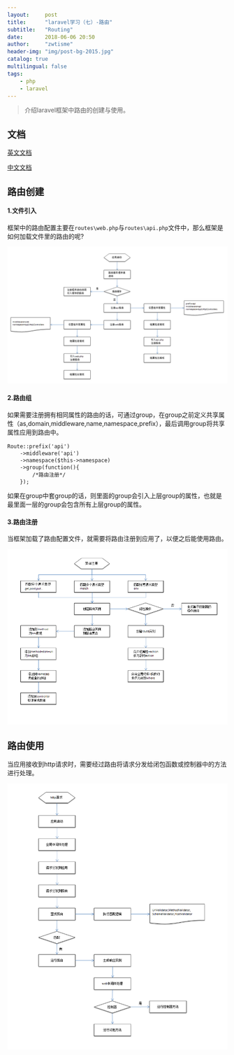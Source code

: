 ```yaml
---
layout:     post
title:      "laravel学习（七）-路由"
subtitle:   "Routing"
date:       2018-06-06 20:50
author:     "zwtisme"
header-img: "img/post-bg-2015.jpg"
catalog: true
multilingual: false
tags:
    - php
    - laravel
---
```


> 介绍laravel框架中路由的创建与使用。

## 文档

[英文文档](https://laravel.com/docs/5.6/routing)

[中文文档](https://laravel-china.org/docs/laravel/5.6/routing/1363)

## 路由创建

#### 1.文件引入

<p>
框架中的路由配置主要在<code>routes\web.php</code>与<code>routes\api.php</code>文件中，那么框架是如何加载文件里的路由的呢?
</p>

![image](https://github.com/xuanxuan2016/xuanxuan2016.github.io/blob/master/img/2018-06-06-7-laravel-study-routing/20180702151924.png?raw=true)

#### 2.路由组

<p>
如果需要注册拥有相同属性的路由的话，可通过group，在group之前定义共享属性（as,domain,middleware,name,namespace,prefix），最后调用group将共享属性应用到路由中。
</p>

```
Route::prefix('api')
    ->middleware('api')
    ->namespace($this->namespace)
    ->group(function(){
        /*路由注册*/
    });
```

<p>
如果在group中套group的话，则里面的group会引入上层group的属性，也就是最里面一层的group会包含所有上层group的属性。
</p>

#### 3.路由注册

<p>
当框架加载了路由配置文件，就需要将路由注册到应用了，以便之后能使用路由。
</p>

![image](https://github.com/xuanxuan2016/xuanxuan2016.github.io/blob/master/img/2018-06-06-7-laravel-study-routing/20180702164659.png?raw=true)

## 路由使用

<p>
当应用接收到http请求时，需要经过路由将请求分发给闭包函数或控制器中的方法进行处理。
</p>

![image](https://github.com/xuanxuan2016/xuanxuan2016.github.io/blob/master/img/2018-06-06-7-laravel-study-routing/2018-07-03_082026.png?raw=true)

